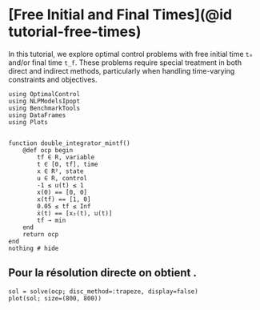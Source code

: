 
# [Free Initial and Final Times](@id tutorial-free-times)

In this tutorial, we explore optimal control problems with free initial time `t₀` and/or final time `t_f`. These problems require special treatment in both direct and indirect methods, particularly when handling time-varying constraints and objectives. 


```@example free-time
using OptimalControl
using NLPModelsIpopt
using BenchmarkTools
using DataFrames
using Plots


function double_integrator_mintf()
    @def ocp begin
        tf ∈ R, variable
        t ∈ [0, tf], time
        x ∈ R², state
        u ∈ R, control
        -1 ≤ u(t) ≤ 1
        x(0) == [0, 0]
        x(tf) == [1, 0]
        0.05 ≤ tf ≤ Inf
        ẋ(t) == [x₂(t), u(t)]
        tf → min
    end
    return ocp
end
nothing # hide
```

##  Pour la résolution directe on obtient .


```@example main-disc
sol = solve(ocp; disc_method=:trapeze, display=false)
plot(sol; size=(800, 800))
```

